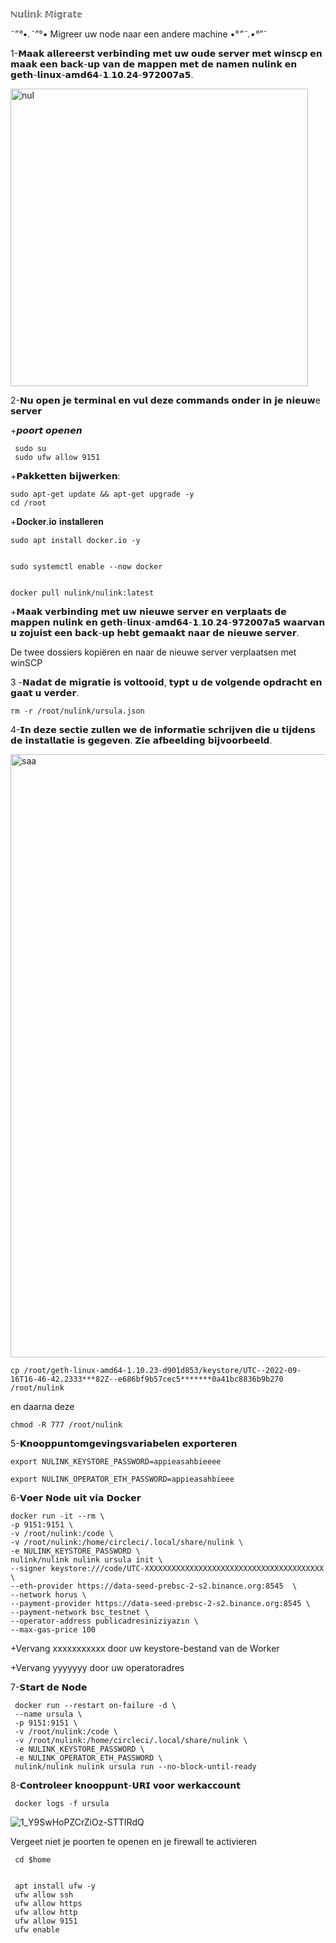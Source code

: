 ℕ𝕦𝕝𝕚𝕟𝕜 𝕄𝕚𝕘𝕣𝕒𝕥𝕖

˜”*°•.˜”*°• Migreer uw node naar een andere machine •°*”˜.•°*”˜


1-𝗠𝗮𝗮𝗸 𝗮𝗹𝗹𝗲𝗿𝗲𝗲𝗿𝘀𝘁 𝘃𝗲𝗿𝗯𝗶𝗻𝗱𝗶𝗻𝗴 𝗺𝗲𝘁 𝘂𝘄 𝗼𝘂𝗱𝗲 𝘀𝗲𝗿𝘃𝗲𝗿 𝗺𝗲𝘁 𝘄𝗶𝗻𝘀𝗰𝗽 𝗲𝗻 𝗺𝗮𝗮𝗸 𝗲𝗲𝗻 𝗯𝗮𝗰𝗸-𝘂𝗽 𝘃𝗮𝗻 𝗱𝗲 𝗺𝗮𝗽𝗽𝗲𝗻 𝗺𝗲𝘁 𝗱𝗲 𝗻𝗮𝗺𝗲𝗻 𝗻𝘂𝗹𝗶𝗻𝗸 𝗲𝗻 𝗴𝗲𝘁𝗵-𝗹𝗶𝗻𝘂𝘅-𝗮𝗺𝗱𝟲𝟰-𝟭.𝟭𝟬.𝟮𝟰-𝟵𝟳𝟮𝟬𝟬𝟳𝗮𝟱.



<img width="476" alt="nul" src="https://user-images.githubusercontent.com/108979536/194759191-f8ac5c4d-00de-4209-931b-5d9198f2d5ae.png">

2-𝗡𝘂 𝗼𝗽𝗲𝗻 𝗷𝗲 𝘁𝗲𝗿𝗺𝗶𝗻𝗮𝗹 𝗲𝗻 𝘃𝘂𝗹 𝗱𝗲𝘇𝗲 𝗰𝗼𝗺𝗺𝗮𝗻𝗱𝘀 𝗼𝗻𝗱𝗲𝗿 𝗶𝗻 𝗷𝗲 𝗻𝗶𝗲𝘂𝘄e 𝘀𝗲𝗿𝘃𝗲𝗿



+𝙥𝙤𝙤𝙧𝙩 𝙤𝙥𝙚𝙣𝙚𝙣

     sudo su
     sudo ufw allow 9151
     
     
+𝗣𝗮𝗸𝗸𝗲𝘁𝘁𝗲𝗻 𝗯𝗶𝗷𝘄𝗲𝗿𝗸𝗲𝗻:
     
    sudo apt-get update && apt-get upgrade -y
    cd /root
    
+𝐃𝐨𝐜𝐤𝐞𝐫.𝐢𝐨 𝐢𝐧𝐬𝐭𝐚𝐥𝐥𝐞𝐫𝐞𝐧

    sudo apt install docker.io -y
    
   
    sudo systemctl enable --now docker
    
   
    docker pull nulink/nulink:latest
   
+𝗠𝗮𝗮𝗸 𝘃𝗲𝗿𝗯𝗶𝗻𝗱𝗶𝗻𝗴 𝗺𝗲𝘁 𝘂𝘄 𝗻𝗶𝗲𝘂𝘄𝗲 𝘀𝗲𝗿𝘃𝗲𝗿 𝗲𝗻 𝘃𝗲𝗿𝗽𝗹𝗮𝗮𝘁𝘀 𝗱𝗲 𝗺𝗮𝗽𝗽𝗲𝗻 𝗻𝘂𝗹𝗶𝗻𝗸 𝗲𝗻 𝗴𝗲𝘁𝗵-𝗹𝗶𝗻𝘂𝘅-𝗮𝗺𝗱𝟲𝟰-𝟭.𝟭𝟬.𝟮𝟰-𝟵𝟳𝟮𝟬𝟬𝟳𝗮𝟱 𝘄𝗮𝗮𝗿𝘃𝗮𝗻 𝘂 𝘇𝗼𝗷𝘂𝗶𝘀𝘁 𝗲𝗲𝗻 𝗯𝗮𝗰𝗸-𝘂𝗽 𝗵𝗲𝗯𝘁 𝗴𝗲𝗺𝗮𝗮𝗸𝘁 𝗻𝗮𝗮𝗿 𝗱𝗲 𝗻𝗶𝗲𝘂𝘄𝗲 𝘀𝗲𝗿𝘃𝗲𝗿.

De twee dossiers kopiëren en naar de nieuwe server verplaatsen met winSCP


3 -𝗡𝗮𝗱𝗮𝘁 𝗱𝗲 𝗺𝗶𝗴𝗿𝗮𝘁𝗶𝗲 𝗶𝘀 𝘃𝗼𝗹𝘁𝗼𝗼𝗶𝗱, 𝘁𝘆𝗽𝘁 𝘂 𝗱𝗲 𝘃𝗼𝗹𝗴𝗲𝗻𝗱𝗲 𝗼𝗽𝗱𝗿𝗮𝗰𝗵𝘁 𝗲𝗻 𝗴𝗮𝗮𝘁 𝘂 𝘃𝗲𝗿𝗱𝗲𝗿.

    rm -r /root/nulink/ursula.json
    
4-𝗜𝗻 𝗱𝗲𝘇𝗲 𝘀𝗲𝗰𝘁𝗶𝗲 𝘇𝘂𝗹𝗹𝗲𝗻 𝘄𝗲 𝗱𝗲 𝗶𝗻𝗳𝗼𝗿𝗺𝗮𝘁𝗶𝗲 𝘀𝗰𝗵𝗿𝗶𝗷𝘃𝗲𝗻 𝗱𝗶𝗲 𝘂 𝘁𝗶𝗷𝗱𝗲𝗻𝘀 𝗱𝗲 𝗶𝗻𝘀𝘁𝗮𝗹𝗹𝗮𝘁𝗶𝗲 𝗶𝘀 𝗴𝗲𝗴𝗲𝘃𝗲𝗻. 𝗭𝗶𝗲 𝗮𝗳𝗯𝗲𝗲𝗹𝗱𝗶𝗻𝗴 𝗯𝗶𝗷𝘃𝗼𝗼𝗿𝗯𝗲𝗲𝗹𝗱.


<img width="965" alt="saa" src="https://user-images.githubusercontent.com/108979536/194760460-395cb735-aa33-4505-b695-eafbfc5fc5fa.png">

   
    cp /root/geth-linux-amd64-1.10.23-d901d853/keystore/UTC--2022-09-16T16-46-42.2333***82Z--e686bf9b57cec5*******0a41bc8836b9b270  /root/nulink
    
 en daarna deze

    chmod -R 777 /root/nulink
    
5-𝗞𝗻𝗼𝗼𝗽𝗽𝘂𝗻𝘁𝗼𝗺𝗴𝗲𝘃𝗶𝗻𝗴𝘀𝘃𝗮𝗿𝗶𝗮𝗯𝗲𝗹𝗲𝗻 𝗲𝘅𝗽𝗼𝗿𝘁𝗲𝗿𝗲𝗻

    export NULINK_KEYSTORE_PASSWORD=appieasahbieeee

    export NULINK_OPERATOR_ETH_PASSWORD=appieasahbieee
    
6-𝗩𝗼𝗲𝗿 𝗡𝗼𝗱𝗲 𝘂𝗶𝘁 𝘃𝗶𝗮 𝗗𝗼𝗰𝗸𝗲𝗿

    docker run -it --rm \
    -p 9151:9151 \
    -v /root/nulink:/code \
    -v /root/nulink:/home/circleci/.local/share/nulink \
    -e NULINK_KEYSTORE_PASSWORD \
    nulink/nulink nulink ursula init \
    --signer keystore:///code/UTC-XXXXXXXXXXXXXXXXXXXXXXXXXXXXXXXXXXXXXXXX \
    --eth-provider https://data-seed-prebsc-2-s2.binance.org:8545  \
    --network horus \
    --payment-provider https://data-seed-prebsc-2-s2.binance.org:8545 \
    --payment-network bsc_testnet \
    --operator-address publicadresiniziyazın \
    --max-gas-price 100

   
+Vervang xxxxxxxxxxx door uw keystore-bestand van de Worker


+Vervang yyyyyyy door uw operatoradres


7-𝗦𝘁𝗮𝗿𝘁 𝗱𝗲 𝗡𝗼𝗱𝗲

     docker run --restart on-failure -d \
     --name ursula \
     -p 9151:9151 \
     -v /root/nulink:/code \
     -v /root/nulink:/home/circleci/.local/share/nulink \
     -e NULINK_KEYSTORE_PASSWORD \
     -e NULINK_OPERATOR_ETH_PASSWORD \
     nulink/nulink nulink ursula run --no-block-until-ready

8-𝗖𝗼𝗻𝘁𝗿𝗼𝗹𝗲𝗲𝗿 𝗸𝗻𝗼𝗼𝗽𝗽𝘂𝗻𝘁-𝗨𝗥𝗜 𝘃𝗼𝗼𝗿 𝘄𝗲𝗿𝗸𝗮𝗰𝗰𝗼𝘂𝗻𝘁
   
     docker logs -f ursula


![1_Y9SwHoPZCrZiOz-STTIRdQ](https://user-images.githubusercontent.com/108979536/194761311-58d16e57-df7f-4e52-b4e8-27bd3317aede.png)



Vergeet niet je poorten te openen en je firewall te activieren

     cd $home
     
     
     apt install ufw -y 
     ufw allow ssh 
     ufw allow https 
     ufw allow http 
     ufw allow 9151
     ufw enable

